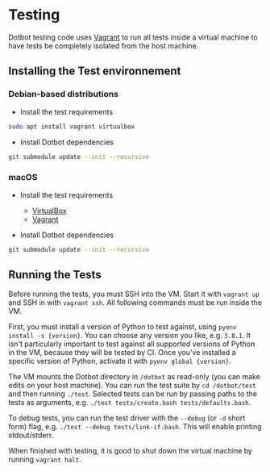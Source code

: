 Testing
=======

Dotbot testing code uses [Vagrant] to run all tests inside a virtual machine to
have tests be completely isolated from the host machine.

Installing the Test environnement
---------------------------------

### Debian-based distributions

- Install the test requirements

```bash
sudo apt install vagrant virtualbox
```

- Install Dotbot dependencies

```bash
git submodule update --init --recursive
```

### macOS

- Install the test requirements
    - [VirtualBox]
    - [Vagrant]

- Install Dotbot dependencies

```bash
git submodule update --init --recursive
```

Running the Tests
-----------------

Before running the tests, you must SSH into the VM. Start it with `vagrant up`
and SSH in with `vagrant ssh`. All following commands must be run inside the
VM.

First, you must install a version of Python to test against, using `pyenv
install -s {version}`. You can choose any version you like, e.g. `3.8.1`. It
isn't particularly important to test against all supported versions of Python
in the VM, because they will be tested by CI. Once you've installed a specific
version of Python, activate it with `pyenv global {version}`.

The VM mounts the Dotbot directory in `/dotbot` as read-only (you can make
edits on your host machine). You can run the test suite by `cd /dotbot/test`
and then running `./test`. Selected tests can be run by passing paths to the
tests as arguments, e.g. `./test tests/create.bash tests/defaults.bash`.

To debug tests, you can run the test driver with the `--debug` (or `-d` short
form) flag, e.g. `./test --debug tests/link-if.bash`. This will enable printing
stdout/stderr.

When finished with testing, it is good to shut down the virtual machine by
running `vagrant halt`.

[VirtualBox]: https://www.virtualbox.org/wiki/Downloads
[Vagrant]: https://www.vagrantup.com/
